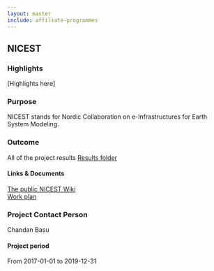 ```yaml
---
layout: master
include: affiliate-programmes
---
```


## NICEST

### Highlights
[Highlights here]

### Purpose
NICEST stands for Nordic Collaboration on e-Infrastructures for Earth System Modeling.
 
### Outcome
All of the project results [Results folder](https://drive.google.com/drive/u/0/folders/1Q3u421JjarfTY_8HZumszEki_oEHoAx-)
 
#### Links & Documents
[The public NICEST Wiki](https://wiki.neic.no/wiki/NICEST) <br/>
[Work plan](https://wiki.neic.no/w/ext/img_auth.php/3/37/20161125_NeIC_ESM_work_plan_approved.pdf)

### Project Contact Person
Chandan Basu

#### Project period
From 2017-01-01 to 2019-12-31
